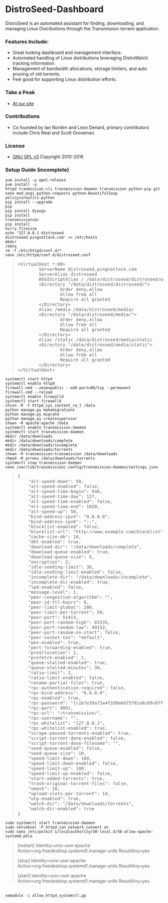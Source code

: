 # DistroSeed-Dashboard
DistroSeed is an automated assistant for finding, downloading, and managing Linux Distributions through the Transmission torrent application.

### Features Include: ###
* Great looking dashboard and management interface.
* Automated handling of Linux distributions leveraging DistroWatch tracking information.
* Management of bandwidth allocations, storage limiters, and auto pruning of old torrents.
* Feel good for supporting Linux distribution efforts.

### Take a Peak ###
* [At our site](https://distroseed.com)

### Contributions ###
* Co founded by Ian Norden and Leon Denard, primary contributors include Chris Neal and Scott Groveman.

### License ###
* [GNU GPL v3](http://www.gnu.org/licenses/gpl.html)
Copyright 2010-2016


### Setup Guide (incomplete) ###
<code>yum install -y epel-release</code><br />
<code>yum install -y httpd tranmission-cli transmission-daemon transmission python-pip git nano mod_wsgi python-requests python-BeautifulSoup policycoreutils-python</code><br />
<code>pip install --upgrade pip</code><br />
<code>pip install django</code><br />
<code>pip install transmissionrpc</code><br />
<code>pip install hurry.filesize</code><br />
<code>echo '127.0.0.1   distroseed distroseed.pingnattack.com' >> /etc/hosts</code><br />
<code>mkdir /data</code><br />
<code>rm -f /etc/httpd/conf.d/*</code><br />
<code>nano /etc/httpd/conf.d/distroseed.conf</code><br />
<blockquote>
<pre>
&lt;VirtualHost *:80&gt;
        ServerName distroseed.pingnattack.com
        ServerAlias distroseed
        WSGIScriptAlias / /data/distroseed/distroseed/wsgi.py
        &lt;Directory "/data/distroseed/distroseed/"&gt;
                Order deny,allow
                Allow from all
                Require all granted
        &lt;/Directory&gt;
        Alias /media /data/distroseed/media/
        &lt;Directory "/data/distroseed/media/"&gt;
                Order deny,allow
                Allow from all
                Require all granted
        &lt;/Directory&gt;
        Alias /static /data/distroseed/media/static
        &lt;Directory "/data/distroseed/media/static"&gt;
                Order deny,allow
                Allow from all
                Require all granted
        &lt;/Directory&gt;
&lt;/VirtualHost&gt;
</pre>
</blockquote>
<code>systemctl start httpd</code><br />
<code>systemctl enable httpd</code><br />
<code>firewall-cmd --zone=public --add-port=80/tcp --permanent</code><br />
<code>firewall-cmd --reload</code><br />
<code>systemctl enable firewalld</code><br />
<code>systemctl start firewalld</code><br />
<code>chcon -R -t httpd_sys_content_rw_t /data</code><br />
<code>python manage.py makemigrations</code><br />
<code>python manage.py migrate</code><br />
<code>python manage.py createsuperuser</code><br />
<code>chown -R apache:apache /data</code><br />
<code>systemctl enable transmission-daemon</code><br />
<code>systemctl start transmission-daemon</code><br />
<code>mkdir /data/downloads</code><br />
<code>mkdir /data/downloads/complete</code><br />
<code>mkdir /data/downloads/incomplete</code><br />
<code>mkdir /data/downloads/torrents</code><br />
<code>chown -R transmission:transmission /data/downloads</code><br />
<code>chmod -R g+rwxs /data/downloads/torrents</code><br />
<code>systemctl stop transmission-daemon</code><br />
<code>nano /var/lib/transmission/.config/transmission-daemon/settings.json</code><br />
<blockquote><pre>
{
    "alt-speed-down": 50, 
    "alt-speed-enabled": false, 
    "alt-speed-time-begin": 540, 
    "alt-speed-time-day": 127, 
    "alt-speed-time-enabled": false, 
    "alt-speed-time-end": 1020, 
    "alt-speed-up": 50, 
    "bind-address-ipv4": "0.0.0.0", 
    "bind-address-ipv6": "::", 
    "blocklist-enabled": false, 
    "blocklist-url": "http://www.example.com/blocklist", 
    "cache-size-mb": 10, 
    "dht-enabled": true, 
    "download-dir": "/data/downloads/complete", 
    "download-queue-enabled": true, 
    "download-queue-size": 5, 
    "encryption": 2, 
    "idle-seeding-limit": 30, 
    "idle-seeding-limit-enabled": false, 
    "incomplete-dir": "/data/downloads/incomplete", 
    "incomplete-dir-enabled": true, 
    "lpd-enabled": false, 
    "message-level": 1, 
    "peer-congestion-algorithm": "", 
    "peer-id-ttl-hours": 6, 
    "peer-limit-global": 200, 
    "peer-limit-per-torrent": 50, 
    "peer-port": 51413, 
    "peer-port-random-high": 65535, 
    "peer-port-random-low": 49152, 
    "peer-port-random-on-start": false, 
    "peer-socket-tos": "default", 
    "pex-enabled": true, 
    "port-forwarding-enabled": true, 
    "preallocation": 1, 
    "prefetch-enabled": 1, 
    "queue-stalled-enabled": true, 
    "queue-stalled-minutes": 30, 
    "ratio-limit": 2, 
    "ratio-limit-enabled": false, 
    "rename-partial-files": true, 
    "rpc-authentication-required": false, 
    "rpc-bind-address": "0.0.0.0", 
    "rpc-enabled": true, 
    "rpc-password": "{c1b7e39a73a4f2d9a0d75781a0c09c07fbfb5d527W3bwH1f", 
    "rpc-port": 9091, 
    "rpc-url": "/transmission/", 
    "rpc-username": "", 
    "rpc-whitelist": "127.0.0.1", 
    "rpc-whitelist-enabled": true, 
    "scrape-paused-torrents-enabled": true, 
    "script-torrent-done-enabled": false, 
    "script-torrent-done-filename": "", 
    "seed-queue-enabled": false, 
    "seed-queue-size": 10, 
    "speed-limit-down": 100, 
    "speed-limit-down-enabled": false, 
    "speed-limit-up": 100, 
    "speed-limit-up-enabled": false, 
    "start-added-torrents": true, 
    "trash-original-torrent-files": false, 
    "umask": 18, 
    "upload-slots-per-torrent": 14, 
    "utp-enabled": true, 
    "watch-dir": "/data/downloads/torrents", 
    "watch-dir-enabled": true
}
</pre></blockquote> 
<code>sudo systemctl start transmission-daemon</code><br />
<code>sudo setsebool -P httpd_can_network_connect on</code><br />
<code>sudo nano /etc/polkit-1/localauthority/50-local.d/50-allow-apache-systemd.pkla</code><br />
<blockquote>
[restart]
Identity=unix-user:apache
Action=org.freedesktop.systemd1.manage-units
ResultAny=yes

[stop]
Identity=unix-user:apache
Action=org.freedesktop.systemd1.manage-units
ResultAny=yes

[start]
Identity=unix-user:apache
Action=org.freedesktop.systemd1.manage-units
ResultAny=yes
</blockquote><br />
<code>semodule -i allow_httpd_systemctl.pp</code><br />
